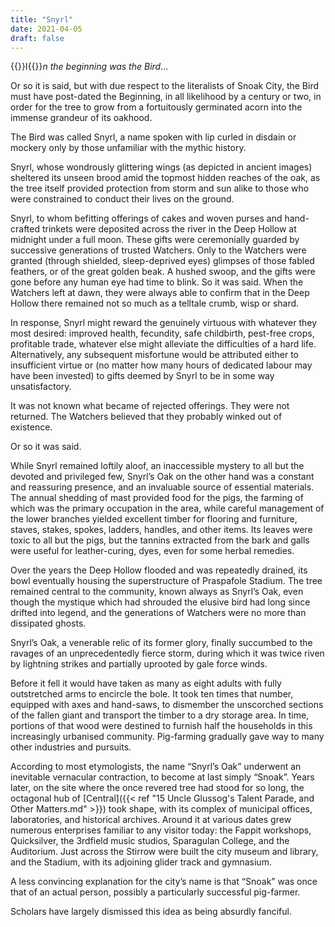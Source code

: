 ```yaml
---
title: "Snyrl"
date: 2021-04-05
draft: false
---
```


{{<glyph>}}I{{</glyph>}}*n the beginning was the Bird*…

Or so it is said, but with due respect to the literalists of Snoak City, the Bird must have post-dated the Beginning, in all likelihood by a century or two, in order for the tree to grow from a fortuitously germinated acorn into the immense grandeur of its oakhood.

The Bird was called Snyrl, a name spoken with lip curled in disdain or mockery only by those unfamiliar with the mythic history.

Snyrl, whose wondrously glittering wings (as depicted in ancient images) sheltered its unseen brood amid the topmost hidden reaches of the oak, as the tree itself provided protection from storm and sun alike to those who were constrained to conduct their lives on the ground.

Snyrl, to whom befitting offerings of cakes and woven purses and hand-crafted trinkets were deposited across the river in the Deep Hollow at midnight under a full moon. These gifts were ceremonially guarded by successive generations of trusted Watchers. Only to the Watchers were granted (through shielded, sleep-deprived eyes) glimpses of those fabled feathers, or of the great golden beak. A hushed swoop, and the gifts were gone before any human eye had time to blink. So it was said. When the Watchers left at dawn, they were always able to confirm that in the Deep Hollow there remained not so much as a telltale crumb, wisp or shard.

In response, Snyrl might reward the genuinely virtuous with whatever they most desired: improved health, fecundity, safe childbirth, pest-free crops, profitable trade, whatever else might alleviate the difficulties of a hard life. Alternatively, any subsequent misfortune would be attributed either to insufficient virtue or (no matter how many hours of dedicated labour may have been invested) to gifts deemed by Snyrl to be in some way unsatisfactory.

It was not known what became of rejected offerings. They were not returned. The Watchers believed that they probably winked out of existence.

Or so it was said.

While Snyrl remained loftily aloof, an inaccessible mystery to all but the devoted and privileged few, Snyrl’s Oak on the other hand was a constant and reassuring presence, and an invaluable source of essential materials. The annual shedding of mast provided food for the pigs, the farming of which was the primary occupation in the area, while careful management of the lower branches yielded excellent timber for flooring and furniture, staves, stakes, spokes, ladders, handles, and other items. Its leaves were toxic to all but the pigs, but the tannins extracted from the bark and galls were useful for leather-curing, dyes, even for some herbal remedies.

Over the years the Deep Hollow flooded and was repeatedly drained, its bowl eventually housing the superstructure of Praspafole Stadium. The tree remained central to the community, known always as Snyrl’s Oak, even though the mystique which had shrouded the elusive bird had long since drifted into legend, and the generations of Watchers were no more than dissipated ghosts.

Snyrl’s Oak, a venerable relic of its former glory, finally succumbed to the ravages of an unprecedentedly fierce storm, during which it was twice riven by lightning strikes and partially uprooted by gale force winds.

Before it fell it would have taken as many as eight adults with fully outstretched arms to encircle the bole. It took ten times that number, equipped with axes and hand-saws, to dismember the unscorched sections of the fallen giant and transport the timber to a dry storage area. In time, portions of that wood were destined to furnish half the households in this increasingly urbanised community. Pig-farming gradually gave way to many other industries and pursuits.

According to most etymologists, the name “Snyrl’s Oak” underwent an inevitable vernacular contraction, to become at last simply “Snoak”. Years later, on the site where the once revered tree had stood for so long, the octagonal hub of [Central]({{< ref "15 Uncle Glussog's Talent Parade, and Other Matters.md" >}}) took shape, with its complex of municipal offices, laboratories, and historical archives. Around it at various dates grew numerous enterprises familiar to any visitor today: the Fappit workshops, Quicksilver, the 3rdfield music studios, Sparagulan College, and the Auditorium. Just across the Stirrow were built the city museum and library, and the Stadium, with its adjoining glider track and gymnasium.

A less convincing explanation for the city’s name is that “Snoak” was once that of an actual person, possibly a particularly successful pig-farmer.

Scholars have largely dismissed this idea as being absurdly fanciful.